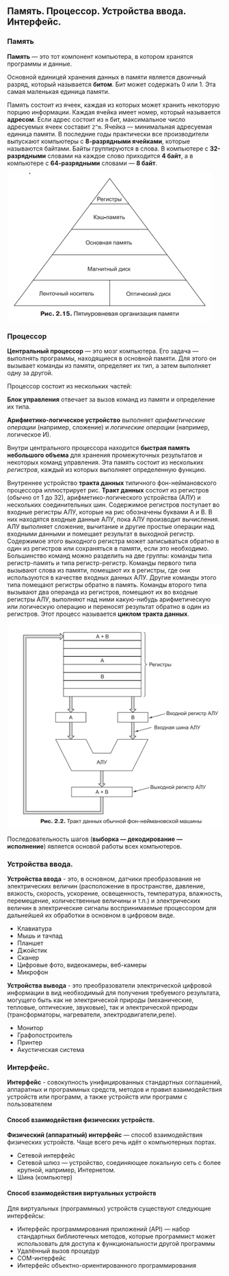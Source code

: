 ## Память. Процессор. Устройства ввода. Интерфейс.

### Память

**Память** — это тот компонент компьютера, в котором хранятся программы и данные.

Основной единицей хранения данных в памяти является двоичный разряд, который называется **битом**. Бит может содержать 0 или 1. Эта самая маленькая единица памяти.

Память состоит из ячеек, каждая из которых может хранить некоторую порцию
информации. Каждая ячейка имеет номер, который называется **адресом**. Если адрес состоит из `m` бит, максимальное число адресуемых ячеек составит `2^m`. Ячейка — минимальная адресуемая единица памяти. В последние годы практически все производители выпускают компьютеры с **8-разрядными ячейками**, которые называются байтами.  Байты группируются в слова. В компьютере с **32-разрядными** словами на каждое слово приходится **4 байт**, а в компьютере с **64-разрядными** словами — **8 байт**.

![](images/Screenshot_3.png)

### Процессор

**Центральный процессор** — это мозг компьютера. Его задача — выполнять программы, находящиеся в основной памяти. Для этого он вызывает команды из памяти, определяет их тип, а затем выполняет одну за другой.

Процессор состоит из нескольких частей:

**Блок управления** отвечает за вызов команд из памяти и определение их типа.

**Арифметико-логическое устройство** выполняет *арифметические операции* (например, сложение) и *логические операции* (например, логическое И).

Внутри центрального процессора находится **быстрая память небольшого объема** для хранения промежуточных результатов и некоторых команд управления. Эта память состоит из нескольких *регистров*, каждый из которых выполняет определенную функцию.

Внутреннее устройство **тракта данных** типичного фон-неймановского процессора иллюстрирует рис. **Тракт данных** состоит из регистров (обычно от 1 до 32), арифметико-логического устройства (АЛУ) и нескольких соединительных шин. Содержимое регистров поступает во входные регистры АЛУ, которые на рис обозначены буквами A и B. В них находятся входные данные АЛУ, пока АЛУ производит вычисления. АЛУ выполняет сложение, вычитание и другие простые операции над входными данными и помещает результат в выходной регистр. Содержимое этого выходного регистра может записываться обратно в один из регистров или сохраняться в памяти, если это необходимо. Большинство команд можно разделить на две группы: команды типа регистр-память и типа регистр-регистр. Команды первого типа вызывают слова из памяти, помещают их в регистры, где они используются в качестве входных данных АЛУ. Другие команды этого типа помещают регистры обратно в память. Команды второго типа вызывают два операнда из регистров, помещают их во входные регистры АЛУ, выполняют над ними какую-нибудь арифметическую или логическую операцию и переносят результат обратно в один из регистров. Этот процесс называется **циклом тракта данных**.

![](images/Screenshot_2.png)

Последовательность шагов (**выборка — декодирование — исполнение**)
является основой работы всех компьютеров.

### Устройства ввода.

**Устройства ввода** - это, в основном, датчики преобразования не электрических величин (расположение в пространстве, давление, вязкость, скорость, ускорение, освещенность, температура, влажность, перемещение, количественные величины и т.п.) и электрических величин в электрические сигналы воспринимаемые процессором для дальнейшей их обработки в основном в цифровом виде.

* Клавиатура
* Мышь и тачпад
* Планшет
* Джойстик
* Сканер
* Цифровые фото, видеокамеры, веб-камеры
* Микрофон

**Устройства вывода** - это преобразователи электрической цифровой информации в вид необходимый для получения требуемого результата, могущего быть как не электрической природы (механические, тепловые, оптические, звуковые), так и электрической природы (трансформаторы, нагреватели, электродвигатели,реле).

* Монитор
* Графопостроитель
* Принтер
* Акустическая система

### Интерфейс.

**Интерфе́йс** - совокупность унифицированных стандартных соглашений, аппаратных и программных средств, методов и правил взаимодействия устройств или программ, а также устройств или программ с пользователем

#### Способ взаимодействия физических устройств.

**Физический (аппаратный) интерфейс** — способ взаимодействия физических устройств. Чаще всего речь идёт о компьютерных портах.

* Сетевой интерфейс
* Сетевой шлюз — устройство, соединяющее локальную сеть с более крупной, например, Интернетом.
* Шина (компьютер)

#### Способ взаимодействия виртуальных устройств

Для виртуальных (программных) устройств существуют следующие интерфейсы:

* Интерфейс программирования приложений (API) — набор стандартных библиотечных методов, которые программист может использовать для доступа к функциональности другой программы
* Удалённый вызов процедур
* COM-интерфейс
* Интерфейс объектно-ориентированного программирования